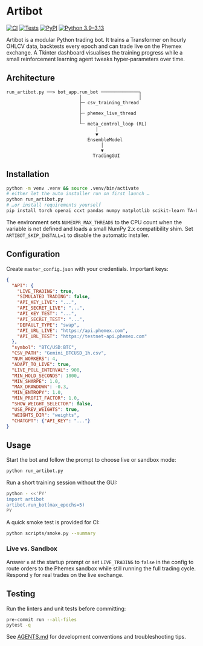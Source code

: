 # Artibot

[![CI](https://img.shields.io/badge/CI-none-lightgrey)](#)
[![Tests](https://img.shields.io/badge/tests-manual-orange)](#)
[![PyPI](https://img.shields.io/badge/PyPI-n/a-lightgrey)](#)
[![Python 3.9–3.13](https://img.shields.io/badge/python-3.9--3.13-blue)](#)

Artibot is a modular Python trading bot. It trains a Transformer on hourly
OHLCV data, backtests every epoch and can trade live on the Phemex exchange.
A Tkinter dashboard visualises the training progress while a small
reinforcement learning agent tweaks hyper‑parameters over time.

## Architecture

```
run_artibot.py ──> bot_app.run_bot ──────────────┐
                           │                     │
                           ├─ csv_training_thread
                           │
                           ├─ phemex_live_thread
                           │
                           └─ meta_control_loop (RL)
                                 │
                                 ▼
                              EnsembleModel
                                   │
                                   ▼
                                TradingGUI
```

## Installation

```bash
python -m venv .venv && source .venv/bin/activate
# either let the auto installer run on first launch …
python run_artibot.py
# …or install requirements yourself
pip install torch openai ccxt pandas numpy matplotlib scikit-learn TA-Lib pytest
```

The environment sets `NUMEXPR_MAX_THREADS` to the CPU count when the variable is
not defined and loads a small NumPy 2.x compatibility shim. Set
`ARTIBOT_SKIP_INSTALL=1` to disable the automatic installer.

## Configuration

Create `master_config.json` with your credentials. Important keys:

```json
{
  "API": {
    "LIVE_TRADING": true,
    "SIMULATED_TRADING": false,
    "API_KEY_LIVE": "...",
    "API_SECRET_LIVE": "...",
    "API_KEY_TEST": "...",
    "API_SECRET_TEST": "...",
    "DEFAULT_TYPE": "swap",
    "API_URL_LIVE": "https://api.phemex.com",
    "API_URL_TEST": "https://testnet-api.phemex.com"
  },
  "symbol": "BTC/USD:BTC",
  "CSV_PATH": "Gemini_BTCUSD_1h.csv",
  "NUM_WORKERS": 4,
  "ADAPT_TO_LIVE": true,
  "LIVE_POLL_INTERVAL": 900,
  "MIN_HOLD_SECONDS": 1800,
  "MIN_SHARPE": 1.0,
  "MAX_DRAWDOWN": -0.3,
  "MIN_ENTROPY": 1.0,
  "MIN_PROFIT_FACTOR": 1.0,
  "SHOW_WEIGHT_SELECTOR": false,
  "USE_PREV_WEIGHTS": true,
  "WEIGHTS_DIR": "weights",
  "CHATGPT": {"API_KEY": "..."}
}
```

## Usage

Start the bot and follow the prompt to choose live or sandbox mode:

```bash
python run_artibot.py
```

Run a short training session without the GUI:

```bash
python - <<'PY'
import artibot
artibot.run_bot(max_epochs=5)
PY
```

A quick smoke test is provided for CI:

```bash
python scripts/smoke.py --summary
```

### Live vs. Sandbox

Answer `n` at the startup prompt or set `LIVE_TRADING` to `false` in the config
to route orders to the Phemex sandbox while still running the full trading
cycle. Respond `y` for real trades on the live exchange.

## Testing

Run the linters and unit tests before committing:

```bash
pre-commit run --all-files
pytest -q
```

See [AGENTS.md](AGENTS.md) for development conventions and troubleshooting tips.
